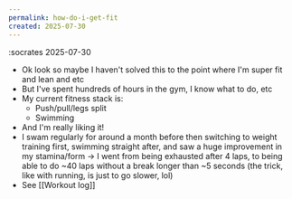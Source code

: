 ```yaml
---
permalink: how-do-i-get-fit
created: 2025-07-30
---
```

:socrates 2025-07-30
- Ok look so maybe I haven't solved this to the point where I'm super fit and lean and etc
- But I've spent hundreds of hours in the gym, I know what to do, etc
- My current fitness stack is:
	- Push/pull/legs split
	- Swimming
- And I'm really liking it!
- I swam regularly for around a month before then switching to weight training first, swimming straight after, and saw a huge improvement in my stamina/form → I went from being exhausted after 4 laps, to being able to do ~40 laps without a break longer than ~5 seconds (the trick, like with running, is just to go slower, lol)
- See [[Workout log]]